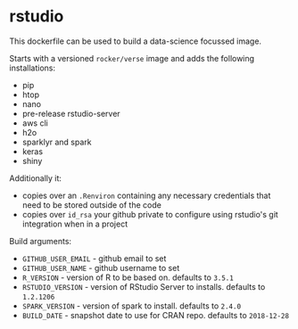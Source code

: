 # rstudio

This dockerfile can be used to build a data-science focussed image.

Starts with a versioned `rocker/verse` image and adds the following installations:

  * pip
  * htop
  * nano
  * pre-release rstudio-server
  * aws cli
  * h2o
  * sparklyr and spark
  * keras
  * shiny

Additionally it:
  * copies over an `.Renviron` containing any necessary credentials that need to be stored outside of the code
  * copies over `id_rsa` your github private to configure using rstudio's git integration when in a project

Build arguments:
  * `GITHUB_USER_EMAIL` - github email to set
  * `GITHUB_USER_NAME` - github username to set
  * `R_VERSION` - version of R to be based on. defaults to `3.5.1`
  * `RSTUDIO_VERSION` - version of RStudio Server to installs. defaults to `1.2.1206`
  * `SPARK_VERSION` - version of spark to install. defaults to `2.4.0`
  * `BUILD_DATE` - snapshot date to use for CRAN repo. defaults to `2018-12-28`
